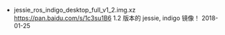 
* jessie_ros_indigo_desktop_full_v1_2.img.xz https://pan.baidu.com/s/1c3su1B6 1.2 版本的 jessie, indigo 镜像！ 2018-01-25
